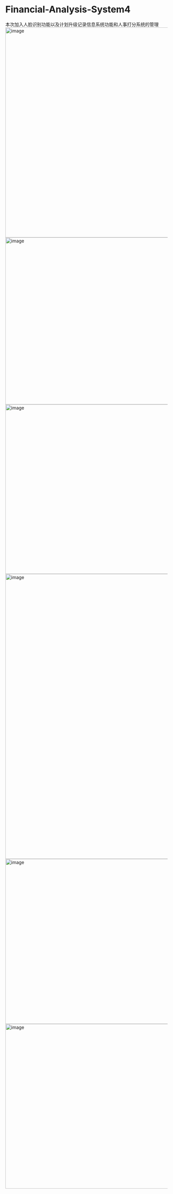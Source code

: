 # Financial-Analysis-System4
本次加入人脸识别功能以及计划升级记录信息系统功能和人事打分系统的管理
<img width="653" alt="image" src="https://github.com/ThomiShen/Financial-Analysis-System4/assets/44192013/6d4351c4-5bc4-428b-8591-8eb87981309c">
<img width="519" alt="image" src="https://github.com/ThomiShen/Financial-Analysis-System4/assets/44192013/e873e542-a5e7-41c0-91be-e38fa548a870">
<img width="527" alt="image" src="https://github.com/ThomiShen/Financial-Analysis-System4/assets/44192013/3052aa64-3bce-434e-93c1-197d47629751">
<img width="886" alt="image" src="https://github.com/ThomiShen/Financial-Analysis-System4/assets/44192013/24990ee3-a342-4548-8666-23cce8065573">
<img width="513" alt="image" src="https://github.com/ThomiShen/Financial-Analysis-System4/assets/44192013/bf16afc9-9378-44ee-8ef4-31e5ee5cacde">
<img width="512" alt="image" src="https://github.com/ThomiShen/Financial-Analysis-System4/assets/44192013/5cdda6dc-5b46-42a8-bc6b-60b724a1c39f">






